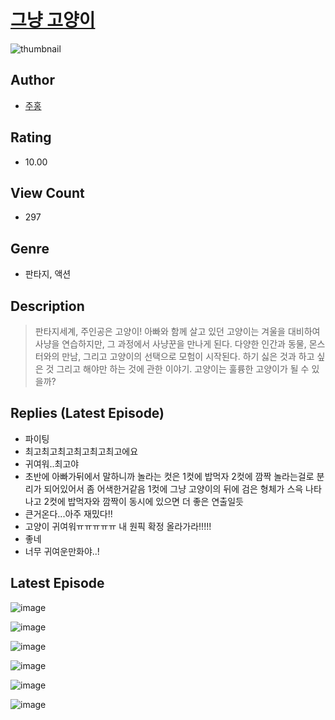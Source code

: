 # [그냥 고양이](https://comic.naver.com/bestChallenge/list?titleId=810029)
![thumbnail](https://image-comic.pstatic.net/user_contents_data/challenge_comic/2023/05/23/upload_4134698294350852965_480x623.jpeg)

## Author
- [주홍](https://comic.naver.com/artistTitle?id=366771)

## Rating
- 10.00

## View Count
- 297

## Genre
- 판타지, 액션

## Description
> 판타지세계, 주인공은 고양이! 아빠와 함께 살고 있던 고양이는 겨울을 대비하여 사냥을 연습하지만, 그 과정에서 사냥꾼을 만나게 된다. 다양한 인간과 동물, 몬스터와의 만남, 그리고 고양이의 선택으로 모험이 시작된다. 하기 싫은 것과 하고 싶은 것 그리고 해야만 하는 것에 관한 이야기. 고양이는 훌륭한 고양이가 될 수 있을까?

## Replies (Latest Episode)
- 파이팅
- 최고최고최고최고최고최고에요
- 귀여워..최고야
- 초반에 아빠가뒤에서 말하니까 놀라는 컷은 1컷에 밥먹자 2컷에 깜짝 놀라는걸로 분리가 되어있어서 좀 어색한거같음 1컷에 그냥 고양이의 뒤에 검은 형체가 스윽 나타나고 2컷에 밥먹자와 깜짝이 동시에 있으면 더 좋은 연출일듯
- 큰거온다...아주 재밌다!!
- 고양이 귀여워ㅠㅠㅠㅠㅠ 내 원픽 확정 올라가라!!!!!
- 좋네
- 너무 귀여운만화야..!

## Latest Episode
![image](https://image-comic.pstatic.net/user_contents_data/challenge_comic/2023/05/23/366771/upload_3546131914884789813.jpeg)

![image](https://image-comic.pstatic.net/user_contents_data/challenge_comic/2023/05/23/366771/upload_4049692868601000548.jpeg)

![image](https://image-comic.pstatic.net/user_contents_data/challenge_comic/2023/05/23/366771/upload_7147837364850932020.jpeg)

![image](https://image-comic.pstatic.net/user_contents_data/challenge_comic/2023/05/23/366771/upload_7365462593185068389.jpeg)

![image](https://image-comic.pstatic.net/user_contents_data/challenge_comic/2023/05/23/366771/upload_7293127917958410594.jpeg)

![image](https://image-comic.pstatic.net/user_contents_data/challenge_comic/2023/05/23/366771/upload_3689629203176173874.jpeg)

